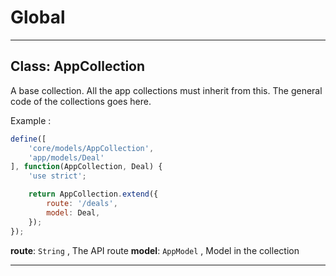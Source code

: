 # Global





* * *

## Class: AppCollection
A base collection.
All the app collections must inherit from this.
The general code of the collections goes here.

Example :

```js
define([
    'core/models/AppCollection',
    'app/models/Deal'
], function(AppCollection, Deal) {
    'use strict';

    return AppCollection.extend({
        route: '/deals',
        model: Deal,
    });
});
```

**route**: `String` , The API route
**model**: `AppModel` , Model in the collection


* * *










